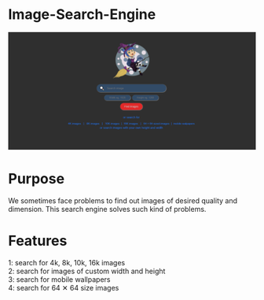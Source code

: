 # Image-Search-Engine

![](/images/pic2.PNG)

# Purpose
<p>We sometimes face problems to find out images of desired quality and dimension.
This search engine solves such kind of problems.
</p>

# Features
1: search for 4k, 8k, 10k, 16k images<br>
2: search for images of custom width and height<br>
3: search for mobile wallpapers<br>
4: search for 64 &#x2715; 64 size images




 




